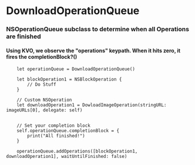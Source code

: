# DownloadOperationQueue

### NSOperationQueue subclass to determine when all Operations are finished
#### Using KVO, we observe the "operations" keypath. When it hits zero, it fires the completionBlock?()

        let operationQueue = DownloadOperationQueue()
        
        let blockOperation1 = NSBlockOperation { 
            // Do Stuff
        }
        
        // Custom NSOperation
        let downloadOperation1 = DowloadImageOperation(stringURL: imageURLs[0], delegate: self)

        
        // Set your completion block
        self.operationQueue.completionBlock = {
            print("All finished!")
        }

        operationQueue.addOperations([blockOperation1, downloadOperation1], waitUntilFinished: false)
